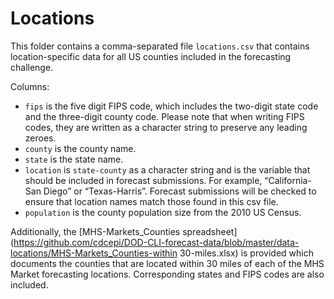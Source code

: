 Locations
============================

This folder contains a comma-separated file `locations.csv` that contains location-specific data for all US counties included in the forecasting challenge.

Columns:

- `fips` is the five digit FIPS code, which includes the two-digit state code and the three-digit 
county code. Please note that when writing FIPS codes, they are written as a character string to preserve any 
leading zeroes.
- `county` is the county name.
- `state` is the state name.
- `location` is `state-county` as a character string and is the variable that should be included in forecast submissions. 
For example, “California-San Diego” or “Texas-Harris”. Forecast submissions will be 
checked to ensure that location names match those found in this csv file.
- `population` is the county population size from the 2010 US Census.

Additionally, the [MHS-Markets_Counties spreadsheet](https://github.com/cdcepi/DOD-CLI-forecast-data/blob/master/data-locations/MHS-Markets_Counties-within 30-miles.xlsx) is provided which documents the counties that are located within 30 miles of each of the MHS Market forecasting locations. Corresponding states and FIPS codes are also included.  